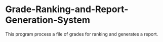 # Grade-Ranking-and-Report-Generation-System

This program process a file of grades for ranking and generates a report.
